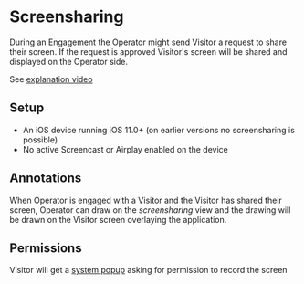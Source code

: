 # Screensharing

During an Engagement the Operator might send Visitor a request to share their screen. If the request is approved Visitor's screen will be shared and displayed on the Operator side.

See [explanation video][0]

## Setup

- An iOS device running iOS 11.0+ (on earlier versions no screensharing is possible)
- No active Screencast or Airplay enabled on the device

## Annotations

When Operator is engaged with a Visitor and the Visitor has shared their screen, Operator can draw on the _screensharing_ view and the drawing will be drawn on the Visitor screen overlaying the application.

## Permissions

Visitor will get a [system popup][1] asking for permission to record the screen

[0]: https://drive.google.com/open?id=15GNxrHEaL-u_34HPkRVDhX8kgzVBl3k6
[1]: https://drive.google.com/open?id=1pQkPMgZy5-hENr9ZENuWwFgf6PvvSAa8
